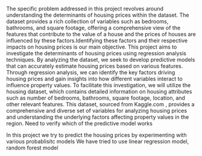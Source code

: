 The specific problem addressed in this project revolves around understanding the determinants
of housing prices within the dataset. The dataset provides a rich collection of variables such as
bedrooms, bathrooms, and square footage, offering a comprehensive view of the features that
contribute to the value of a house and the prices of houses are influenced by these
factors.Identifying these factors and their respective impacts on housing prices is our main
objective.
This project aims to investigate the determinants of housing prices using regression analysis
techniques. By analyzing the dataset, we seek to develop predictive models that can accurately
estimate housing prices based on various features. Through regression analysis, we can
identify the key factors driving housing prices and gain insights into how different variables
interact to influence property values.
To facilitate this investigation, we will utilize the housing dataset, which contains detailed
information on housing attributes such as number of bedrooms, bathrooms, square footage,
location, and other relevant features. This dataset, sourced from Kaggle.com , provides a
comprehensive and diverse set of variables for analyzing housing prices and understanding the
underlying factors affecting property values in the region.
Need to verify which of the predictive model works

In this project we try to predict the housing prices by experimenting with various probablisitc models
We have tried to use linear regression model, random forest model
